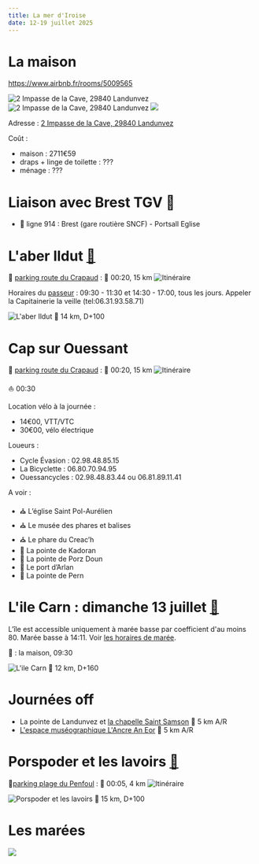 ```yaml
---
title: La mer d'Iroise
date: 12-19 juillet 2025
---
```


<style type="text/css">
@import url("https://unpkg.com/sakura.css/css/normalize.css");
@import url("https://unpkg.com/sakura.css/css/sakura.css");
</style>

# La maison

<https://www.airbnb.fr/rooms/5009565>

![2 Impasse de la Cave, 29840 Landunvez](images/maison.png) 
![2 Impasse de la Cave, 29840 Landunvez](images/satellite.png)
[![](images/map.png)](https://maps.app.goo.gl/bDVwjnGXxwrwoDpc9)

Adresse : [2 Impasse de la Cave, 29840 Landunvez](https://maps.app.goo.gl/2ZrQymahHMxkQm5CA)

Coût :

- maison : 2711€59
- draps + linge de toilette : ???
- ménage : ???

<!---
Chambres :

- 1 chambre double (10, 20, 21)
- 1 chambre double (11)
- 1 chambre double (12, )
- 1 chambre double (14, )
- 1 chambre double (15, )
- 2 lits superposés (13, )
- 1 lit bateau (23)
- 1 lit simple (24)
- 1 chambre double avec douche (26)

- Rdc : 1 chambre double vue mer
- 1er étage :
    - 4 chambres double vue mer
    - 1 chambres deux lits simples superposés vue jardin
    - 1 dortoir 2 lits simples 1 lit.
-->

# Liaison avec Brest TGV 🚆

- 🚌 ligne 914 : Brest (gare routière SNCF) - Portsall Eglise

# L'aber Ildut [🥾](https://ignrando.fr/fr/parcours/fiche/details/id/2908227)

📍 [parking route du Crapaud](https://maps.app.goo.gl/Y7PutgJezKyGak497) : 🚗 00:20, 15 km
![Itinéraire](images/home-lanildut.png)

Horaires du [passeur](https://www.iroise-bretagne.bzh/commerce/passage-de-laber-phine-la-passeuse/) : 09:30 - 11:30	et 14:30 - 17:00, tous les jours. Appeler la Capitainerie la veille (tel:06.31.93.58.71)

![L'aber Ildut 🥾 14 km, D+100](images/aber-ildut.png)


# Cap sur Ouessant

📍 [parking route du Crapaud](https://maps.app.goo.gl/Y7PutgJezKyGak497) : 🚗 00:20, 15 km
![Itinéraire](images/home-lanildut.png)

⛵ 00:30

Location vélo à la journée :

- 14€00, VTT/VTC
- 30€00, vélo électrique

Loueurs :

- Cycle Évasion : 02.98.48.85.15 
- La Bicyclette : 06.80.70.94.95
- Ouessancycles : 02.98.48.83.44 ou 06.81.89.11.41

A voir :

- ⛪ L’église Saint Pol-Aurélien
- ⛪ Le musée des phares et balises
- ⛪ Le phare du Creac’h
- 🌊 La pointe de Kadoran
- 🌊 La pointe de Porz Doun
- 🌊 Le port d’Arlan
- 🌊 La pointe de Pern


# L'ile Carn : dimanche 13 juillet [🥾](https://ignrando.fr/fr/parcours/fiche/details/id/2908255)

L’île est accessible uniquement à marée basse par coefficient d'au moins 80. Marée basse à 14:11. Voir [les horaires de marée](#les-marées).

📍 : la maison, 09:30

![L'ile Carn 🥾 12 km, D+160](images/ile-carn.png)

# Journées off

- La pointe de Landunvez et [la chapelle Saint Samson](https://www.iroise-bretagne.bzh/activite/chapelle-saint-samson/) 🥾 5 km A/R
- [L'espace muséographique L'Ancre An Eor](https://www.iroise-bretagne.bzh/activite/lancre-an-eor-espace-museographique-dans-le-sillage-de-lamoco-cadiz/) 🥾 5 km A/R

# Porspoder et les lavoirs [🥾](https://ignrando.fr/fr/parcours/fiche/details/id/2908755)

📍[parking plage du Penfoul](https://maps.app.goo.gl/NPAxfjhKVGw5DN3U6) : 🚗 00:05, 4 km
![Itinéraire](images/home-porspoder.png)

![Porspoder et les lavoirs 🥾 15 km, D+100](images/porspoder.png)

# Les marées

![](images/marees.png)
